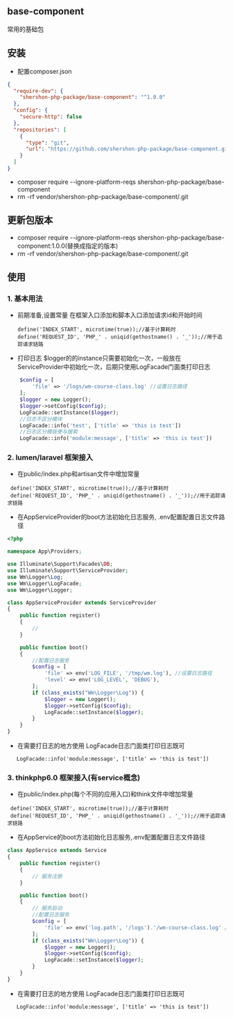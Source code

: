 ## base-component
常用的基础包

## 安装
* 配置composer.json
```json
{
  "require-dev": {
    "shershon-php-package/base-component": "^1.0.0"
  },
  "config": {
    "secure-http": false
  },
  "repositories": [
    {
      "type": "git",
      "url": "https://github.com/shershon-php-package/base-component.git"
    }
  ]
}
```
* composer  require --ignore-platform-reqs shershon-php-package/base-component
* rm -rf vendor/shershon-php-package/base-component/.git

## 更新包版本
* composer  require --ignore-platform-reqs shershon-php-package/base-component:1.0.0(替换成指定的版本)
* rm -rf vendor/shershon-php-package/base-component/.git

## 使用
### 1. 基本用法
* 前期准备,设置常量
  在框架入口添加和脚本入口添加请求id和开始时间
   ```
   define('INDEX_START', microtime(true));//基于计算耗时
   define('REQUEST_ID', 'PHP_' . uniqid(gethostname() . '_'));//用于追踪请求链路
   ```
* 打印日志
  $logger的的instance只需要初始化一次，一般放在ServiceProvider中初始化一次，后期只使用LogFacade门面类打印日志
``` php
    $config = [
        'file' => '/logs/wm-course-class.log' //设置日志路径
    ];
    $logger = new Logger();
    $logger->setConfig($config);
    LogFacade::setInstance($logger);
    //日志不区分模块
    LogFacade::info('test', ['title' => 'this is test'])
    //日志区分模版便与搜索
    LogFacade::info('module:message', ['title' => 'this is test'])
```
### 2. lumen/laravel 框架接入
* 在public/index.php和artisan文件中增加常量
```
 define('INDEX_START', microtime(true));//基于计算耗时
 define('REQUEST_ID', 'PHP_' . uniqid(gethostname() . '_'));//用于追踪请求链路
```
* 在AppServiceProvider的boot方法初始化日志服务, .env配置配置日志文件路径
```php
<?php

namespace App\Providers;

use Illuminate\Support\Facades\DB;
use Illuminate\Support\ServiceProvider;
use Wm\Logger\Log;
use Wm\Logger\LogFacade;
use Wm\Logger\Logger;

class AppServiceProvider extends ServiceProvider
{
    public function register()
    {
        //
    }

    public function boot()
    {
        //配置日志服务
        $config = [
            'file' => env('LOG_FILE', '/tmp/wm.log'), //设置日志路径
            'level' => env('LOG_LEVEL', 'DEBUG'),
        ];
        if (class_exists("Wm\Logger\Log")) {
            $logger = new Logger();
            $logger->setConfig($config);
            LogFacade::setInstance($logger);
        }
    }
}
```
* 在需要打日志的地方使用 LogFacade日志门面类打印日志既可
 ``` 
    LogFacade::info('module:message', ['title' => 'this is test'])
 ```

### 3. thinkphp6.0 框架接入(有service概念)
* 在public/index.php(每个不同的应用入口)和think文件中增加常量
```
 define('INDEX_START', microtime(true));//基于计算耗时
 define('REQUEST_ID', 'PHP_' . uniqid(gethostname() . '_'));//用于追踪请求链路
```
* 在AppService的boot方法初始化日志服务,.env配置配置日志文件路径
```php
class AppService extends Service
{
    public function register()
    {
        // 服务注册
    }

    public function boot()
    {
        // 服务启动
        //配置日志服务
        $config = [
            'file' => env('log.path', '/logs').'/wm-course-class.log' //设置日志路径
        ];
        if (class_exists("Wm\Logger\Log")) {
            $logger = new Logger();
            $logger->setConfig($config);
            LogFacade::setInstance($logger);
        }
    }
}
```
* 在需要打日志的地方使用 LogFacade日志门面类打印日志既可
 ``` 
    LogFacade::info('module:message', ['title' => 'this is test'])
 ```